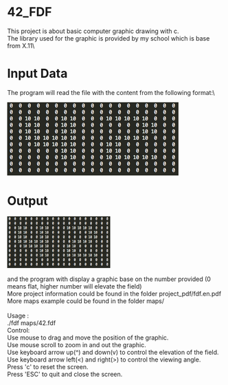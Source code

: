 # 42_FDF

This project is about basic computer graphic drawing with c.\
The library used for the graphic is provided by my school which is base from X.11\

# Input Data
The program will read the file with the content from the following format:\

![input_data](https://github.com/juliantoyeo/42_FDF/blob/master/assets/Example_input.png)

# Output

<img src="https://github.com/juliantoyeo/42_FDF/blob/master/assets/Example_input.png" width="240" height="120">




and the program with display a graphic base on the number provided (0 means flat, higher number will elevate the field)</br>
More project information could be found in the folder project_pdf/fdf.en.pdf</br>
More maps example could be found in the folder maps/</br>
</br>
Usage :</br>
./fdf maps/42.fdf</br>
Control:</br>
Use mouse to drag and move the position of the graphic.</br>
Use mouse scroll to zoom in and out the graphic.</br>
Use keyboard arrow up(^) and down(v) to control the elevation of the field.</br>
Use keyboard arrow left(<) and right(>) to control the viewing angle.</br>
Press 'c' to reset the screen.</br>
Press 'ESC' to quit and close the screen.</br>
